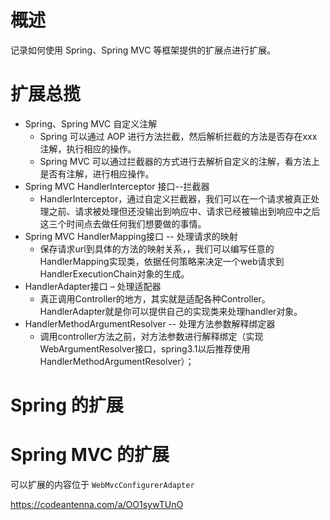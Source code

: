 # 概述

记录如何使用 Spring、Spring MVC 等框架提供的扩展点进行扩展。

# 扩展总揽

- Spring、Spring MVC 自定义注解
    - Spring 可以通过 AOP 进行方法拦截，然后解析拦截的方法是否存在xxx注解，执行相应的操作。
    - Spring MVC 可以通过拦截器的方式进行去解析自定义的注解，看方法上是否有注解，进行相应操作。
- Spring MVC HandlerInterceptor 接口--拦截器
    - HandlerInterceptor，通过自定义拦截器，我们可以在一个请求被真正处理之前、请求被处理但还没输出到响应中、请求已经被输出到响应中之后这三个时间点去做任何我们想要做的事情。
- Spring MVC HandlerMapping接口 -- 处理请求的映射
    - 保存请求url到具体的方法的映射关系，，我们可以编写任意的HandlerMapping实现类，依据任何策略来决定一个web请求到HandlerExecutionChain对象的生成。
- HandlerAdapter接口 – 处理适配器
    - 真正调用Controller的地方，其实就是适配各种Controller。HandlerAdapter就是你可以提供自己的实现类来处理handler对象。
- HandlerMethodArgumentResolver -- 处理方法参数解释绑定器
    - 调用controller方法之前，对方法参数进行解释绑定（实现WebArgumentResolver接口，spring3.1以后推荐使用HandlerMethodArgumentResolver）；

# Spring 的扩展

# Spring MVC 的扩展

可以扩展的内容位于 `WebMvcConfigurerAdapter`

https://codeantenna.com/a/OO1sywTUnO



